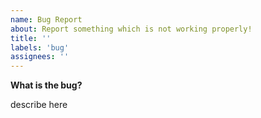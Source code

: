 ```yaml
---
name: Bug Report
about: Report something which is not working properly!
title: ''
labels: 'bug'
assignees: ''
---
```


<!-- ⚠️ please check if a similar issue already exists ⚠️ -->


**What is the bug?**

describe here
